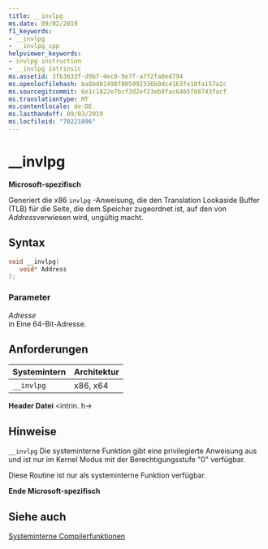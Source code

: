 ```yaml
---
title: __invlpg
ms.date: 09/02/2019
f1_keywords:
- __invlpg
- __invlpg_cpp
helpviewer_keywords:
- invlpg instruction
- __invlpg intrinsic
ms.assetid: 3fb3633f-d9b7-4ec0-9e7f-a7f2fa8ed794
ms.openlocfilehash: ba8bd81498f805992336b0dc4163fe18fa157a2c
ms.sourcegitcommit: 6e1c1822e7bcf3d2ef23eb8fac6465f88743facf
ms.translationtype: MT
ms.contentlocale: de-DE
ms.lasthandoff: 09/03/2019
ms.locfileid: "70221896"
---
```

# <a name="__invlpg"></a>__invlpg

**Microsoft-spezifisch**

Generiert die x86 `invlpg` -Anweisung, die den Translation Lookaside Buffer (TLB) für die Seite, die dem Speicher zugeordnet ist, auf den von *Address*verwiesen wird, ungültig macht.

## <a name="syntax"></a>Syntax

```C
void __invlpg(
   void* Address
);
```

### <a name="parameters"></a>Parameter

*Adresse*\
in Eine 64-Bit-Adresse.

## <a name="requirements"></a>Anforderungen

|Systemintern|Architektur|
|---------------|------------------|
|`__invlpg`|x86, x64|

**Header Datei** \<intrin. h->

## <a name="remarks"></a>Hinweise

`__invlpg` Die systeminterne Funktion gibt eine privilegierte Anweisung aus und ist nur im Kernel Modus mit der Berechtigungsstufe "0" verfügbar.

Diese Routine ist nur als systeminterne Funktion verfügbar.

**Ende Microsoft-spezifisch**

## <a name="see-also"></a>Siehe auch

[Systeminterne Compilerfunktionen](../intrinsics/compiler-intrinsics.md)

